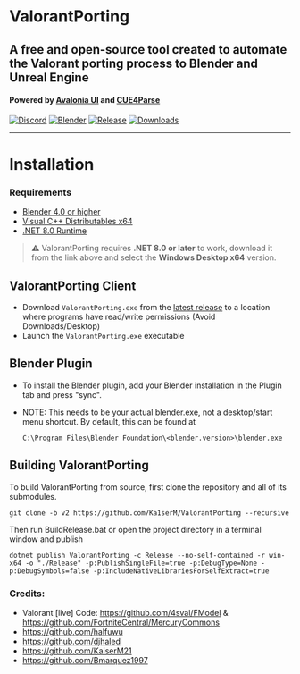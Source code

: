 ﻿# ValorantPorting 
A free and open-source tool created to automate the Valorant porting process to Blender and Unreal Engine
------------------------------------------

#### Powered by [Avalonia UI](https://avaloniaui.net/) and [CUE4Parse](https://github.com/FabianFG/CUE4Parse)

[![Discord](https://discord.com/api/guilds/866821077769781249/widget.png?style=shield)](https://discord.com/invite/valorant-3d-and-editing-845075183038627881)
[![Blender](https://img.shields.io/badge/Blender-4.0+-blue?logo=blender&logoColor=white&color=orange)](https://www.blender.org/download/)
[![Release](https://img.shields.io/github/release/Ka1serM/ValorantPorting)]()
[![Downloads](https://img.shields.io/github/downloads/Ka1serM/ValorantPorting/total?color=green)]()
***

# Installation

### Requirements
* [Blender 4.0 or higher](https://www.blender.org/download/)
* [Visual C++ Distributables x64](https://docs.microsoft.com/en-us/cpp/windows/latest-supported-vc-redist?view=msvc-170)
* [.NET 8.0 Runtime](https://dotnet.microsoft.com/en-us/download/dotnet/8.0/runtime)
> ⚠️ ValorantPorting requires **.NET 8.0 or later** to work, download it from the link above and select the **Windows Desktop x64** version.

## ValorantPorting Client
* Download `ValorantPorting.exe` from the [latest release](https://github.com/KaiserM21/ValorantPorting/releases) to a location where programs have read/write permissions (Avoid Downloads/Desktop)
* Launch the `ValorantPorting.exe` executable

## Blender Plugin
* To install the Blender plugin, add your Blender installation in the Plugin tab and press "sync".
* NOTE: This needs to be your actual blender.exe, not a desktop/start menu shortcut.  By default, this can be found at
  
  ```C:\Program Files\Blender Foundation\<blender.version>\blender.exe```

## Building ValorantPorting

To build ValorantPorting from source, first clone the repository and all of its submodules.

```
git clone -b v2 https://github.com/Ka1serM/ValorantPorting --recursive
```

Then run BuildRelease.bat or open the project directory in a terminal window and publish

```
dotnet publish ValorantPorting -c Release --no-self-contained -r win-x64 -o "./Release" -p:PublishSingleFile=true -p:DebugType=None -p:DebugSymbols=false -p:IncludeNativeLibrariesForSelfExtract=true
```

### Credits:
* Valorant [live] Code: https://github.com/4sval/FModel & https://github.com/FortniteCentral/MercuryCommons 
* https://github.com/halfuwu
* https://github.com/djhaled
* https://github.com/KaiserM21
* https://github.com/Bmarquez1997
